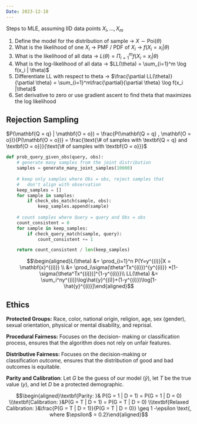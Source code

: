 ```yaml
---
Date: 2023-12-10
---
```

Steps to MLE, assuming IID data points $X_i, \dots, X_m$﻿

1. Define the model for the distribution of sample → $X \sim \text{Poi}(\theta)$﻿
2. What is the likelihood of one $X_i$﻿ → PMF / PDF of $X_i$﻿ → $f(X_i = x_i | \theta)$﻿
3. What is the likelihood of all data → $L(\theta) = \Pi_{i=1}^m f(X_i = x_i | \theta)$﻿
4. What is the log-likelihood of all data → $LL(\theta) = \sum_{i=1}^m \log f(x_i | \theta)$﻿
5. Differentiate LL with respect to theta → $\frac{\partial LL(\theta)}{\partial \theta} = \sum_{i=1}^m\frac{\partial}{\partial \theta} \log f(x_i |\theta)$﻿
6. Set derivative to zero or use gradient ascent to find theta that maximizes the log likelihood

  

  

## Rejection Sampling

$P(\mathbf{Q = q} | \mathbf{O = o}) = \frac{P(\mathbf{Q = q} , \mathbf{O = o})}{P(\mathbf{O = o})} = \frac{\text{\# of samples with \textbf{Q = q} and \textbf{O = o}}}{\text{\# of samples with \textbf{O = o}}}$

  

```Python
def prob_query_given_obs(query, obs):
    # generate many samples from the joint distribution
    samples = generate_many_joint_samples(10000)
    
    # keep only samples where Obs = obs, reject samples that
    #   don't align with observation
    keep_samples = []
    for sample in samples:
        if check_obs_match(sample, obs):
            keep_samples.append(sample)
    
    # count samples where Query = query and Obs = obs
    count_consistent = 0
    for sample in keep_samples:
        if check_query_match(sample, query):
            count_consistent += 1

    return count_consistent / len(keep_samples)
```

$$\begin{aligned}L(\theta) &= \prod_{i=1}^n P(Y=y^{(i)}|X = \mathbf{x}^{(i)}) \\ &= \prod_i\sigma(\theta^Tx^{(i)})^{y^{(i)}} *[1-\sigma(\theta^Tx^{(i)})]^{1-y^{(i)}}\\ LL(\theta) &= \sum_i^ny^{(i)}\log\hat{y}^{(i)}+(1-y^{(i)})\log[1-\hat{y}^{(i)}]\end{aligned}$$

## Ethics

**Protected Groups:** Race, color, national origin, religion, age, sex (gender), sexual orientation, physical or mental disability, and reprisal.

**Procedural Fairness:** Focuses on the decision- making or classification process, ensures that the algorithm does not rely on unfair features.

**Distributive Fairness:** Focuses on the decision-making or classification _outcome,_ ensures that the distribution of good and bad outcomes is equitable.

**Parity and Calibration**: Let $G$﻿ be the guess of our model ($\hat{y}$﻿), let $T$﻿ be the true value ($y$﻿), and let $D$﻿ be a protected demographic.

$$\begin{aligned}\textbf{Parity: }& P(G = 1 | D = 1) = P(G = 1 | D = 0) \\\textbf{Calibration: }&P(G = T | D = 1) = P(G = T | D = 0) \\\textbf{Relaxed Calibration: }&\frac{P(G = T | D = 1)}{P(G = T | D = 0)} \geq 1 -\epsilon \text{, where $\epsilon$ = 0.2}\end{aligned}$$